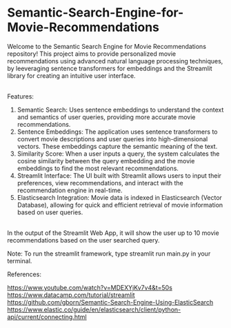 # Semantic-Search-Engine-for-Movie-Recommendations

Welcome to the Semantic Search Engine for Movie Recommendations repository! This project aims to provide personalized movie recommendations using advanced natural language processing techniques, by leeveraging sentence transformers for embeddings and the Streamlit library for creating an intuitive user interface. <br> <br>

Features:
1) Semantic Search: Uses sentence embeddings to understand the context and semantics of user queries, providing more accurate movie recommendations. <br>
2) Sentence Embeddings: The application uses sentence transformers to convert movie descriptions and user queries into high-dimensional vectors. These embeddings capture the semantic meaning of the text. <br>
3) Similarity Score: When a user inputs a query, the system calculates the cosine similarity between the query embedding and the movie embeddings to find the most relevant recommendations.
4) Streamlit Interface: The UI built with Streamlit allows users to input their preferences, view recommendations, and interact with the recommendation engine in real-time. <br>
5) Elasticsearch Integration: Movie data is indexed in Elasticsearch (Vector Database), allowing for quick and efficient retrieval of movie information based on user queries. <br> <br>

In the output of the Streamlit Web App, it will show the user up to 10 movie recommendations based on the user searched query. <br>

Note: To run the streamlit framework, type streamlit run main.py in your terminal. <br>

References:

https://www.youtube.com/watch?v=MDEXYjKv7v4&t=50s <br>
https://www.datacamp.com/tutorial/streamlit <br>
https://github.com/gborn/Semantic-Search-Engine-Using-ElasticSearch <br>
https://www.elastic.co/guide/en/elasticsearch/client/python-api/current/connecting.html <br>

